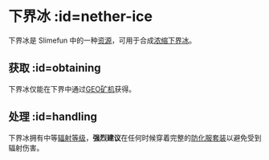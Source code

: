 # 下界冰 :id=nether-ice

下界冰是 Slimefun 中的一种[资源](/Resources)，可用于合成[浓缩下界冰](/Enriched-Nether-Ice)。

## 获取 :id=obtaining

下界冰仅能在下界中通过[GEO矿机](/GEO-Miner)获得。

## 处理 :id=handling

下界冰拥有中等[辐射等级](/Radiation)，**强烈建议**在任何时候穿着完整的[防化服套装](/Armor#hazmat-suit)以避免受到辐射伤害。
